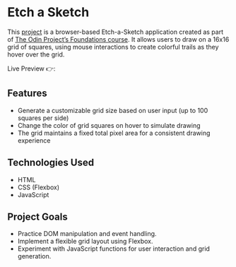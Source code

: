 # Etch a Sketch

This [project](https://www.theodinproject.com/lessons/foundations-etch-a-sketch) is a browser-based Etch-a-Sketch application created as part of [The Odin Project’s Foundations course](https://www.theodinproject.com/paths/foundations/courses/foundations). It allows users to draw on a 16x16 grid of squares, using mouse interactions to create colorful trails as they hover over the grid.

Live Preview 👉: [](https://lavenderhwang.github.io/etch-a-sketch/)

## Features

- Generate a customizable grid size based on user input (up to 100 squares per side)
- Change the color of grid squares on hover to simulate drawing
- The grid maintains a fixed total pixel area for a consistent drawing experience

## Technologies Used

- HTML
- CSS (Flexbox)
- JavaScript

## Project Goals

- Practice DOM manipulation and event handling.
- Implement a flexible grid layout using Flexbox.
- Experiment with JavaScript functions for user interaction and grid generation.
